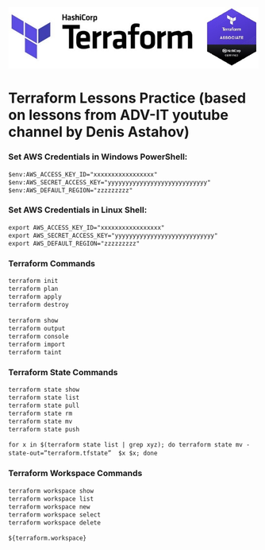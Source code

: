 <img src="terraform.jpg"><br>

# Terraform Lessons Practice (based on lessons from ADV-IT youtube channel by Denis Astahov)

### Set AWS Credentials in Windows PowerShell:
```
$env:AWS_ACCESS_KEY_ID="xxxxxxxxxxxxxxxxx"
$env:AWS_SECRET_ACCESS_KEY="yyyyyyyyyyyyyyyyyyyyyyyyyyyy"
$env:AWS_DEFAULT_REGION="zzzzzzzzz"
```

### Set AWS Credentials in Linux Shell:
```
export AWS_ACCESS_KEY_ID="xxxxxxxxxxxxxxxxx"
export AWS_SECRET_ACCESS_KEY="yyyyyyyyyyyyyyyyyyyyyyyyyyyy"
export AWS_DEFAULT_REGION="zzzzzzzzz"
```

### Terraform Commands
```
terraform init
terraform plan
terraform apply
terraform destroy

terraform show
terraform output
terraform console
terraform import
terraform taint
```

### Terraform State Commands
```
terraform state show
terraform state list
terraform state pull
terraform state rm
terraform state mv
terraform state push
```
`for x in $(terraform state list | grep xyz); do terraform state mv -state-out=”terraform.tfstate”  $x $x; done`



### Terraform Workspace Commands
```
terraform workspace show
terraform workspace list
terraform workspace new
terraform workspace select
terraform workspace delete
```
`${terraform.workspace}`
